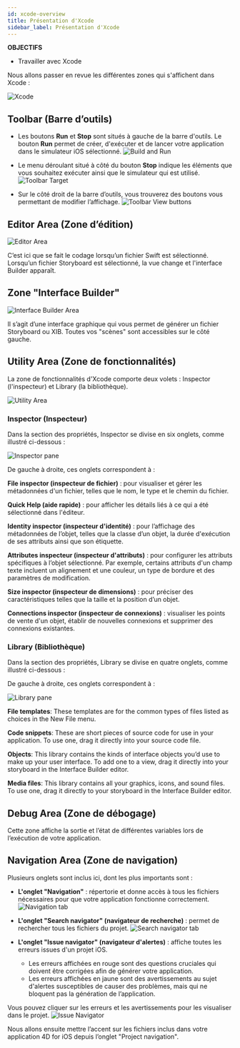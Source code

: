 ```yaml
---
id: xcode-overview
title: Présentation d'Xcode
sidebar_label: Présentation d'Xcode
---
```

<div class = "objectives"> 

**OBJECTIFS**

* Travailler avec Xcode</div> 

Nous allons passer en revue les différentes zones qui s'affichent dans Xcode :

![Xcode](assets/customize-with-xcode/Discover-Xcode-4D-for-iOS.png)

## Toolbar (Barre d’outils)

* Les boutons **Run** et **Stop** sont situés à gauche de la barre d'outils. Le bouton **Run** permet de créer, d'exécuter et de lancer votre application dans le simulateur iOS sélectionné. ![Build and Run](assets/customize-with-xcode/Toolbar-Build-and-Run-Xcode-4D-for-iOS.png)

* Le menu déroulant situé à côté du bouton **Stop** indique les éléments que vous souhaitez exécuter ainsi que le simulateur qui est utilisé. ![Toolbar Target](assets/customize-with-xcode/Toolbar-Target-simulator-Xcode-4D-for-iOS.png)

* Sur le côté droit de la barre d’outils, vous trouverez des boutons vous permettant de modifier l’affichage. ![Toolbar View buttons](assets/customize-with-xcode/Toolbar-View-buttons-Xcode-4D-for-iOS.png)

## Editor Area (Zone d’édition)

![Editor Area](assets/customize-with-xcode/Editor-Xcode-4D-for-iOS.png)

C’est ici que se fait le codage lorsqu’un fichier Swift est sélectionné. Lorsqu’un fichier Storyboard est sélectionné, la vue change et l'interface Builder apparaît.

## Zone "Interface Builder"

![Interface Builder Area](assets/customize-with-xcode/Interface-Builder-Xcode-4D-for-iOS.png)

Il s’agit d’une interface graphique qui vous permet de générer un fichier Storyboard ou XIB. Toutes vos "scènes" sont accessibles sur le côté gauche.

## Utility Area (Zone de fonctionnalités)

La zone de fonctionnalités d'Xcode comporte deux volets : Inspector (l'inspecteur) et Library (la bibliothèque).

![Utility Area](assets/customize-with-xcode/Utility-Xcode-4D-for-iOS.png)

### Inspector (Inspecteur)

Dans la section des propriétés, Inspector se divise en six onglets, comme illustré ci-dessous :

![Inspector pane](assets/customize-with-xcode/Xcode-Inspector-pane.png)

De gauche à droite, ces onglets correspondent à :

**File inspector (inspecteur de fichier)** : pour visualiser et gérer les métadonnées d'un fichier, telles que le nom, le type et le chemin du fichier.

**Quick Help (aide rapide)** : pour afficher les détails liés à ce qui a été sélectionné dans l'éditeur.

**Identity inspector (inspecteur d'identité)** : pour l’affichage des métadonnées de l’objet, telles que la classe d’un objet, la durée d'exécution de ses attributs ainsi que son étiquette.

**Attributes inspecteur (inspecteur d'attributs)** : pour configurer les attributs spécifiques à l’objet sélectionné. Par exemple, certains attributs d'un champ texte incluent un alignement et une couleur, un type de bordure et des paramètres de modification.

**Size inspector (inspecteur de dimensions)** : pour préciser des caractéristiques telles que la taille et la position d’un objet.

**Connections inspector (inspecteur de connexions)** : visualiser les points de vente d'un objet, établir de nouvelles connexions et supprimer des connexions existantes.

### Library (Bibliothèque)

Dans la section des propriétés, Library se divise en quatre onglets, comme illustré ci-dessous :

De gauche à droite, ces onglets correspondent à :

![Library pane](assets/customize-with-xcode/Xcode-Library-pane.png)

**File templates**: These templates are for the common types of files listed as choices in the New File menu.

**Code snippets**: These are short pieces of source code for use in your application. To use one, drag it directly into your source code file.

**Objects**: This library contains the kinds of interface objects you’d use to make up your user interface. To add one to a view, drag it directly into your storyboard in the Interface Builder editor.

**Media files**: This library contains all your graphics, icons, and sound files. To use one, drag it directly to your storyboard in the Interface Builder editor.

## Debug Area (Zone de débogage)

Cette zone affiche la sortie et l’état de différentes variables lors de l’exécution de votre application.

## Navigation Area (Zone de navigation)

Plusieurs onglets sont inclus ici, dont les plus importants sont :

* **L'onglet "Navigation"** : répertorie et donne accès à tous les fichiers nécessaires pour que votre application fonctionne correctement. ![Navigation tab](assets/customize-with-xcode/Project-Navigation-Editor-Xcode-4D-for-iOS.png)

* **L'onglet "Search navigator" (navigateur de recherche)** : permet de rechercher tous les fichiers du projet. ![Search navigator tab](assets/customize-with-xcode/Search-Navigator-Xcode-4D-for-iOS.png)

* **L'onglet "Issue navigator" (navigateur d'alertes)** : affiche toutes les erreurs issues d'un projet iOS.
    
    * Les erreurs affichées en rouge sont des questions cruciales qui doivent être corrigées afin de générer votre application. 
    * Les erreurs affichées en jaune sont des avertissements au sujet d'alertes susceptibles de causer des problèmes, mais qui ne bloquent pas la génération de l’application. 

Vous pouvez cliquer sur les erreurs et les avertissements pour les visualiser dans le projet. ![Issue Navigator](assets/customize-with-xcode/Issue-Navigator-Xcode-4D-for-iOS.png)

Nous allons ensuite mettre l’accent sur les fichiers inclus dans votre application 4D for iOS depuis l’onglet "Project navigation".